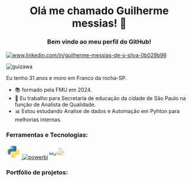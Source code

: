 <h1 align="center">Olá me chamado Guilherme messias! 👋</h1>
<h3 align="center">Bem vindo ao meu perfil do GitHub!</h3>

<p align="left"><a href="https://linkedin.com/in/www.linkedin.com/in/guilherme-messias-de-s-silva-0b029b96" target="blank"><img align="center" src="https://img.icons8.com/?size=100&id=lMUZwFHycz7a&format=png&color=000000" alt="www.linkedin.com/in/guilherme-messias-de-s-silva-0b029b96" height="30" width="40" /></a></p>

<p align="left"> <img src="https://komarev.com/ghpvc/?username=guizawa&label=Profile%20views&color=0e75b6&style=flat" alt="guizawa" /> </p>
Eu tenho 31 anos e moro em Franco da rocha-SP.

- 📚 formado pela FMU em 2024.
- 🏫 Eu trabalho para Secretaria de educação da cidade de São Paulo na função de Analista de Qualidade.
- 📊 Estou estudando Analise de dados e Automação em Pyhton para melhorias internas.

<h3 align="left">Ferramentas e Tecnologias:</h3>

 <a href="https://www.python.org" target="_blank" rel="noreferrer"> <img src="https://raw.githubusercontent.com/devicons/devicon/master/icons/python/python-original.svg" alt="python" width="40" height="40"/> </a> 
 <a href="https://powerbi.microsoft.com/" target="_blank" rel="noreferrer"><img src="https://img.icons8.com/color/48/power-bi.png" alt="powerbi" width="40" height="40"/></a>
 <a href="https://www.w3schools.com/sql/" target="_blank" rel="noreferrer"><img src="https://raw.githubusercontent.com/devicons/devicon/master/icons/mysql/mysql-original-wordmark.svg" alt="sql" width="40" height="40"/></a>

<h3 align="left">Portfólio de projetos:</h3>
